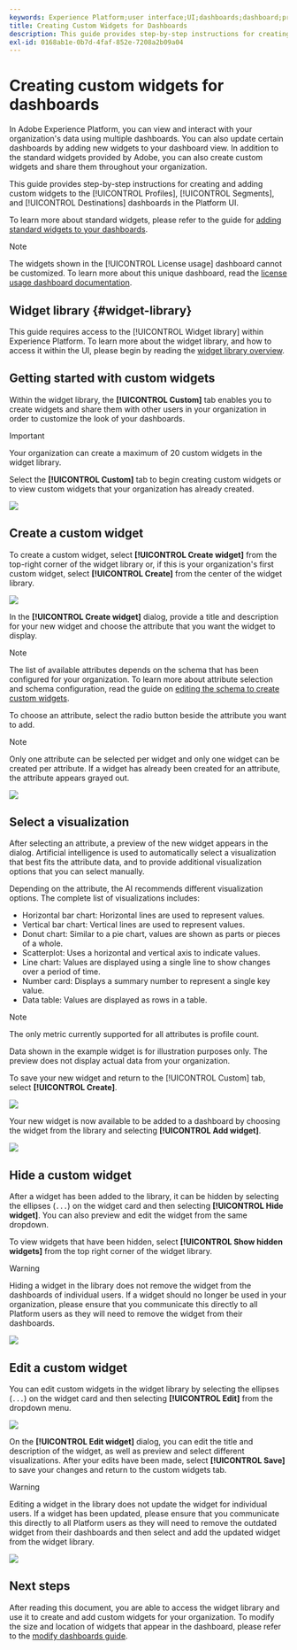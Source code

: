 ```yaml
---
keywords: Experience Platform;user interface;UI;dashboards;dashboard;profiles;segments;destinations;license usage;widgets;metrics;
title: Creating Custom Widgets for Dashboards
description: This guide provides step-by-step instructions for creating custom widgets for use in Adobe Experience Platform dashboards.
exl-id: 0168ab1e-0b7d-4faf-852e-7208a2b09a04
---
```

# Creating custom widgets for dashboards

In Adobe Experience Platform, you can view and interact with your organization's data using multiple dashboards. You can also update certain dashboards by adding new widgets to your dashboard view. In addition to the standard widgets provided by Adobe, you can also create custom widgets and share them throughout your organization. 

This guide provides step-by-step instructions for creating and adding custom widgets to the [!UICONTROL Profiles], [!UICONTROL Segments], and [!UICONTROL Destinations] dashboards in the Platform UI.

To learn more about standard widgets, please refer to the guide for [adding standard widgets to your dashboards](standard-widgets.md).

>[!NOTE]
>
>The widgets shown in the [!UICONTROL License usage] dashboard cannot be customized. To learn more about this unique dashboard, read the [license usage dashboard documentation](../guides/license-usage.md).

## Widget library {#widget-library}

This guide requires access to the [!UICONTROL Widget library] within Experience Platform. To learn more about the widget library, and how to access it within the UI, please begin by reading the [widget library overview](widget-library.md).

## Getting started with custom widgets

Within the widget library, the **[!UICONTROL Custom]** tab enables you to create widgets and share them with other users in your organization in order to customize the look of your dashboards. 

>[!IMPORTANT]
>
>Your organization can create a maximum of 20 custom widgets in the widget library.

Select the **[!UICONTROL Custom]** tab to begin creating custom widgets or to view custom widgets that your organization has already created. 

![](../images/customization/custom-widgets.png)

## Create a custom widget

To create a custom widget, select **[!UICONTROL Create widget]** from the top-right corner of the widget library or, if this is your organization's first custom widget, select **[!UICONTROL Create]** from the center of the widget library. 

![](../images/customization/create-widget.png)

In the **[!UICONTROL Create widget]** dialog, provide a title and description for your new widget and choose the attribute that you want the widget to display. 

>[!NOTE]
>
>The list of available attributes depends on the schema that has been configured for your organization. To learn more about attribute selection and schema configuration, read the guide on [editing the schema to create custom widgets](edit-schema.md).

To choose an attribute, select the radio button beside the attribute you want to add.

>[!NOTE]
>
>Only one attribute can be selected per widget and only one widget can be created per attribute. If a widget has already been created for an attribute, the attribute appears grayed out.

![](../images/customization/create-widget-dialog.png)

## Select a visualization

After selecting an attribute, a preview of the new widget appears in the dialog. Artificial intelligence is used to automatically select a visualization that best fits the attribute data, and to provide additional visualization options that you can select manually. 

Depending on the attribute, the AI recommends different visualization options. The complete list of visualizations includes:

* Horizontal bar chart: Horizontal lines are used to represent values.
* Vertical bar chart: Vertical lines are used to represent values.
* Donut chart: Similar to a pie chart, values are shown as parts or pieces of a whole.
* Scatterplot: Uses a horizontal and vertical axis to indicate values.
* Line chart: Values are displayed using a single line to show changes over a period of time.
* Number card: Displays a summary number to represent a single key value.
* Data table: Values are displayed as rows in a table.

>[!NOTE]
>
>The only metric currently supported for all attributes is profile count. 
>
>Data shown in the example widget is for illustration purposes only. The preview does not display actual data from your organization.

To save your new widget and return to the [!UICONTROL Custom] tab, select **[!UICONTROL Create]**. 

![](../images/customization/create-widget-select-attribute.png)

Your new widget is now available to be added to a dashboard by choosing the widget from the library and selecting **[!UICONTROL Add widget]**.

![](../images/customization/custom-widgets-new.png)

## Hide a custom widget

After a widget has been added to the library, it can be hidden by selecting the ellipses (`...`) on the widget card and then selecting **[!UICONTROL Hide widget]**. You can also preview and edit the widget from the same dropdown.

To view widgets that have been hidden, select **[!UICONTROL Show hidden widgets]** from the top right corner of the widget library.

>[!WARNING]
>
>Hiding a widget in the library does not remove the widget from the dashboards of individual users. If a widget should no longer be used in your organization, please ensure that you communicate this directly to all Platform users as they will need to remove the widget from their dashboards.

![](../images/customization/hide-widget.png)

## Edit a custom widget

You can edit custom widgets in the widget library by selecting the ellipses (`...`) on the widget card and then selecting **[!UICONTROL Edit]** from the dropdown menu. 

![](../images/customization/custom-widget-edit.png)

On the **[!UICONTROL Edit widget]** dialog, you can edit the title and description of the widget, as well as preview and select different visualizations. After your edits have been made, select **[!UICONTROL Save]** to save your changes and return to the custom widgets tab.

>[!WARNING]
>
>Editing a widget in the library does not update the widget for individual users. If a widget has been updated, please ensure that you communicate this directly to all Platform users as they will need to remove the outdated widget from their dashboards and then select and add the updated widget from the widget library.

![](../images/customization/edit-widget.png)

## Next steps

After reading this document, you are able to access the widget library and use it to create and add custom widgets for your organization. To modify the size and location of widgets that appear in the dashboard, please refer to the [modify dashboards guide](modify.md).
